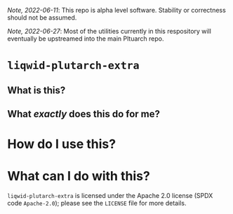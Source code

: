 _Note, 2022-06-11_: This repo is alpha level software. Stability or correctness should not be assumed.

_Note, 2022-06-27_: Most of the utilities currently in this respository will eventually be upstreamed into the main Pltuarch repo.

# `liqwid-plutarch-extra`

## What is this?

## What _exactly_ does this do for me?

# How do I use this?

# What can I do with this?

`liqwid-plutarch-extra` is licensed under the Apache 2.0 license (SPDX code
`Apache-2.0`); please see the `LICENSE` file for more details.

